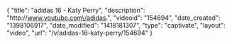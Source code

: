 {
    "title": "adidas 16 - Katy Perry",
    "description": "http:\/\/www.youtube.com\/adidas.",
    "videoid": "154694",
    "date_created": "1398106917",
    "date_modified": "1418181307",
    "type": "captivate",
    "layout": "video",
    "url": "\/v\/adidas-16-katy-perry\/154694"
}